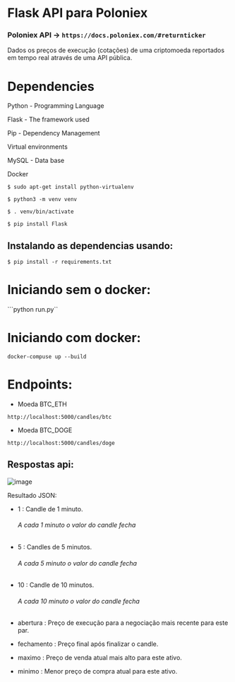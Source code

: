 # Flask API para Poloniex

### Poloniex API ->  ``https://docs.poloniex.com/#returnticker``

Dados os preços de execução (cotações) de uma criptomoeda reportados em tempo real
através de uma API pública.

# Dependencies
Python - Programming Language

Flask - The framework used

Pip - Dependency Management

Virtual environments

MySQL - Data base

Docker

``$ sudo apt-get install python-virtualenv``

``$ python3 -m venv venv``

``$ . venv/bin/activate``

``$ pip install Flask``

## Instalando as dependencias usando:

``$ pip install -r requirements.txt``


# Iniciando sem o docker:

```python run.py``

# Iniciando com docker:

``docker-compuse up --build``

# Endpoints:

* Moeda BTC_ETH

``http://localhost:5000/candles/btc``

* Moeda BTC_DOGE

``http://localhost:5000/candles/doge``



## Respostas api:

![image](https://user-images.githubusercontent.com/42013634/161131433-a978bc6a-7500-47b0-9500-c6dc6f97050a.png)


Resultado JSON:

* 1 : Candle de 1 minuto.
  
    ###### A cada 1 minuto o valor do candle fecha 
* 5 : Candles de 5 minutos.
    
    ###### A cada 5 minuto o valor do candle fecha 
* 10 : Candle de 10 minutos.

    ###### A cada 10 minuto o valor do candle fecha

* abertura : Preço de execução para a negociação mais recente para este par.

* fechamento : Preço final após finalizar o candle.

* maximo : Preço de venda atual mais alto para este ativo.

* minimo : Menor preço de compra atual para este ativo.

